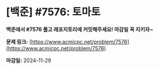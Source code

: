 # [백준] #7576: 토마토

**백준에서 #7576 풀고 레포지토리에 커밋해주세요! 마감일 꼭 지키자~**

**문제 링크:** [https://www.acmicpc.net/problem/7576](https://www.acmicpc.net/problem/7576)

**마감일:** 2024-11-29
